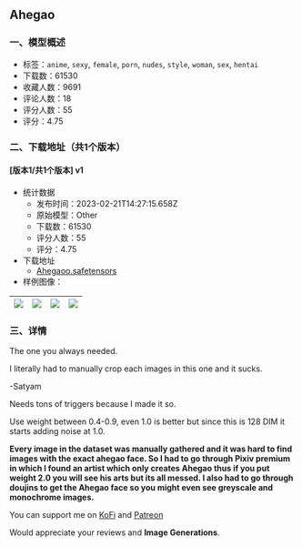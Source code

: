 ## Ahegao
### 一、模型概述

- 标签：`anime`, `sexy`, `female`, `porn`, `nudes`, `style`, `woman`, `sex`, `hentai`
- 下载数：61530
- 收藏人数：9691
- 评论人数：18
- 评分人数：55
- 评分：4.75

### 二、下载地址（共1个版本）

#### [版本1/共1个版本] v1

- 统计数据
  - 发布时间：2023-02-21T14:27:15.658Z
  - 原始模型：Other
  - 下载数：61530
  - 评分人数：55
  - 评分：4.75
- 下载地址
  - [Ahegaoo.safetensors](https://civitai.com/api/download/models/10029)
- 样例图像：

| <img src="https://image.civitai.com/xG1nkqKTMzGDvpLrqFT7WA/fb6f09ef-4c16-4833-de40-7d3c3daa0c00/width=450/97742.jpeg" /> | <img src="https://image.civitai.com/xG1nkqKTMzGDvpLrqFT7WA/edbd7383-d9e6-43bd-c31b-a4a63d163400/width=450/97753.jpeg" /> | <img src="https://image.civitai.com/xG1nkqKTMzGDvpLrqFT7WA/1c0f4a43-84c7-4b22-f90e-8614d52d3600/width=450/97752.jpeg" /> | <img src="https://image.civitai.com/xG1nkqKTMzGDvpLrqFT7WA/161e000b-3e31-4493-b932-e81029b06600/width=450/97751.jpeg" /> |
| ---- | ---- | ---- | ---- |


### 三、详情
<p>The one you always needed.</p><p>I literally had to manually crop each images in this one and it sucks.</p><p>-Satyam</p><p>Needs tons of triggers because I made it so.</p><p>Use weight between 0.4-0.9, even 1.0 is better but since this is 128 DIM it starts adding noise at 1.0.</p><p></p><p><strong>Every image in the dataset was manually gathered and it was hard to find images with the exact ahegao face. So I had to go through Pixiv premium in which I found an artist which only creates Ahegao thus if you put weight 2.0 you will see his arts but its all messed. I also had to go through doujins to get the Ahegao face so you might even see greyscale and monochrome images.</strong></p><p></p><p>You can support me on <a target="_blank" rel="ugc" href="https://ko-fi.com/satyamssj10">KoFi</a> and <a rel="ugc" href="patreon.com/satyam_SSJ10">Patreon</a></p><p></p><p>Would appreciate your reviews and <strong>Image Generations</strong>.</p>